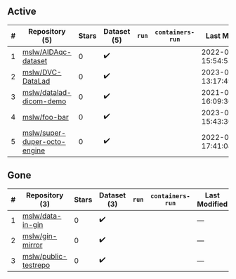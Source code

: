 ## Active
| # | Repository (5) | Stars | Dataset (5) | `run` | `containers-run` | Last Modified |
| --- | --- | --- | --- | --- | --- | --- |
| 1 | [mslw/AIDAqc-dataset](https://github.com/mslw/AIDAqc-dataset) | 0 | :heavy_check_mark: |  |  | 2022-05-29 15:54:53+00:00 |
| 2 | [mslw/DVC-DataLad](https://github.com/mslw/DVC-DataLad) | 0 | :heavy_check_mark: |  |  | 2023-02-21 13:17:49+00:00 |
| 3 | [mslw/datalad-dicom-demo](https://github.com/mslw/datalad-dicom-demo) | 0 | :heavy_check_mark: |  |  | 2021-07-30 16:09:36+00:00 |
| 4 | [mslw/foo-bar](https://github.com/mslw/foo-bar) | 0 | :heavy_check_mark: |  |  | 2023-07-25 15:43:30+00:00 |
| 5 | [mslw/super-duper-octo-engine](https://github.com/mslw/super-duper-octo-engine) | 0 | :heavy_check_mark: |  |  | 2022-08-08 17:41:04+00:00 |

## Gone
| # | Repository (3) | Stars | Dataset (3) | `run` | `containers-run` | Last Modified |
| --- | --- | --- | --- | --- | --- | --- |
| 1 | [mslw/data-in-gin](https://github.com/mslw/data-in-gin) | 0 | :heavy_check_mark: |  |  | — |
| 2 | [mslw/gin-mirror](https://github.com/mslw/gin-mirror) | 0 | :heavy_check_mark: |  |  | — |
| 3 | [mslw/public-testrepo](https://github.com/mslw/public-testrepo) | 0 | :heavy_check_mark: |  |  | — |
